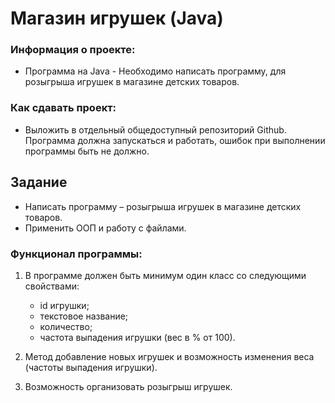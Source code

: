# Магазин игрушек (Java)

### Информация о проекте:

* Программа на Java - Необходимо написать программу, для розыгрыша игрушек в магазине детских товаров.


### Как сдавать проект:

* Выложить в отдельный общедоступный репозиторий Github. Программа должна запускаться и работать, ошибок при выполнении программы быть не должно.



## Задание

* Написать программу – розыгрыша игрушек в магазине детских товаров.
* Применить ООП и работу с файлами.

### Функционал программы:

1. В программе должен быть минимум один класс со следующими свойствами:
   * id игрушки;
   * текстовое название;
   * количество;
   * частота выпадения игрушки (вес в % от 100).

2. Метод добавление новых игрушек и возможность изменения веса (частоты выпадения игрушки).
3. Возможность организовать розыгрыш игрушек.

